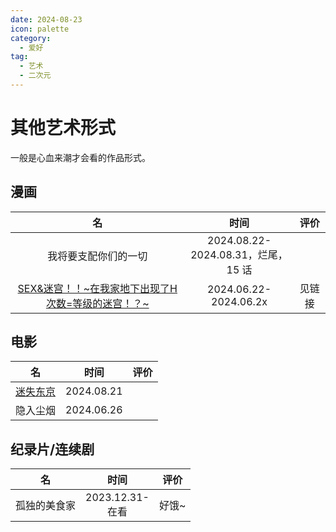 ```yaml
---
date: 2024-08-23
icon: palette
category:
  - 爱好
tag:
  - 艺术
  - 二次元
---
```


# 其他艺术形式

一般是心血来潮才会看的作品形式。

## 漫画

<!-- prettier-ignore -->
| 名 | 时间 | 评价 |
| :-: | :-: | :-: |
| 我将要支配你们的一切 | 2024.08.22-<br/>2024.08.31，烂尾，15 话 | <dtlslong text="暴力但不露点，神奇的幼态画风，草一群精神病人。没啥兴趣。"/> |
| [SEX&迷宫！！~在我家地下出现了H次数=等级的迷宫！？~](https://t.me/absolutexsH/2071) | 2024.06.22-<br/>2024.06.2x | 见链接 |

## 电影

<!-- prettier-ignore -->
| 名 | 时间 | 评价 |
| :-: | :-: | :-: |
| [迷失东京](https://zh.wikipedia.org/wiki/迷失东京) | 2024.08.21 | <dtlslong text="本想看同名片，不小心看完了这部作品。平凡，且我对感情戏不算感冒。不过又有些向往。"/> |
| 隐入尘烟 | 2024.06.26 |

## 纪录片/连续剧

<!-- prettier-ignore -->
| 名 | 时间 | 评价 |
| :-: | :-: | :-: |
| 孤独的美食家 | 2023.12.31-<br/>在看 | 好饿~ |
